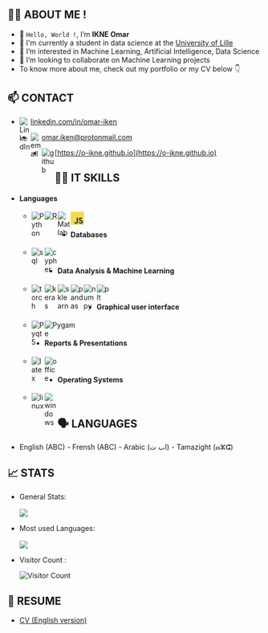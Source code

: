 ## 👨‍💼 __ABOUT ME__ !
- 👋 ```Hello, World !```, I’m __IKNE Omar__
- 🏫 I'm currently a student in data science at the [University of Lille](https://www.univ-lille.fr/)
- 👀 I’m interested in Machine Learning, Artificial Intelligence, Data Science
- 💞️ I’m looking to collaborate on Machine Learning projects 
- To know more about me, check out my portfolio or my CV below 👇


## 📫 __CONTACT__

- [<img align="left" alt="LinkedIn" width="22px" src="https://cdn.jsdelivr.net/npm/simple-icons@v3/icons/linkedin.svg" />](http://www.linkedin.com/in/omar-iken-144319183) [linkedin.com/in/omar-iken](http://www.linkedin.com/in/omar-iken-144319183)

- [<img align="left" alt="email" width="22px" src="https://icon-library.com/images/icon-email-png/icon-email-png-0.jpg" />](mailto:omar.iken@protonmail.com)[omar.iken@protonmail.com](mailto:omar.iken@protonmail.com)

- [<img align="left" alt="github" width="26px" src="https://cdn.afterdawn.fi/v3/news/original/github-logo.png" />](https://o-ikne.github.io)[https://o-ikne.github.io](https://o-ikne.github.io)


## 👩‍💻 __IT SKILLS__
  - #### Languages 
    - <img align="left" alt="Python" width="26px" src="https://logos-download.com/wp-content/uploads/2016/10/Python_logo_icon.png" />
      <img align="left" alt="R" width="26px" src="https://www.rstudio.com/wp-content/uploads/2014/06/RStudio-Ball.png" />
      <img align="left" alt="Matlab" width="26px" src="https://upload.wikimedia.org/wikipedia/commons/2/21/Matlab_Logo.png" />
      <img align="left" alt="JS" width="26px" src="https://raw.githubusercontent.com/voodootikigod/logo.js/master/js.png" />
    
  - #### Databases 
    - <img align="left" alt="sql" width="26px" src="http://www.faceofit.com/wp-content/uploads/2016/04/logoAzureSql.png" />
      <img align="left" alt="cypher" width="26px" src="https://s3.amazonaws.com/dev.assets.neo4j.com/wp-content/uploads/neo4j_logo_globe1.png" />
    
  - #### Data Analysis & Machine Learning
    - <img align="left" alt="torch" width="26px" src="https://upload.wikimedia.org/wikipedia/commons/thumb/1/10/PyTorch_logo_icon.svg/635px-PyTorch_logo_icon.svg.png" />
      <img align="left" alt="keras" width="26px" src="http://adventuresinmachinelearning.com/wp-content/uploads/2017/05/keras-logo-small-wb-1.png" />
      <img align="left" alt="sklearn" width="26px" src="https://hadrienj.github.io/assets/images/icons/sklearn.png" />
      <img align="left" alt="pandas" width="26px" src="https://p.kindpng.com/picc/s/16-161512_panda-kawaii-tumblr-blackandwhite-panda-sticker-png-transparent.png" />
      <img align="left" alt="numpy" width="26px" src="http://teaching.mrsharky.com/theme/icons/numpy_icon.png" />
      <img align="left" alt="plt" width="26px" src="https://upload.wikimedia.org/wikipedia/commons/thumb/0/01/Created_with_Matplotlib-logo.svg/1200px-Created_with_Matplotlib-logo.svg.png" />
    
  - #### Graphical user interface
    - <img align="left" alt="Pyqt5" width="26px" src="https://img1.daumcdn.net/thumb/R1280x0/?scode=mtistory2&fname=https:%2F%2Fblog.kakaocdn.net%2Fdn%2FbhBnl6%2FbtqBSOwYDS4%2FWAk4d1DLVs0uyegknM11S1%2Fimg.png" />
      <img align="left" alt="Pygame" width="66px" src="https://files.realpython.com/media/pygame-logo.e78e57db3000.png" />
    
  - #### Reports & Presentations
    - <img align="left" alt="latex" width="26px" src="https://upload.wikimedia.org/wikipedia/commons/thumb/9/95/TeXShop_icon.png/600px-TeXShop_icon.png" />
      <img align="left" alt="office" width="26px" src="https://icons.iconarchive.com/icons/blackvariant/button-ui-microsoft-office-apps/1024/Microsoft-Office-icon.png" />

  - #### Operating Systems
    - <img align="left" alt="linux" width="26px" src="https://cdn3.iconfinder.com/data/icons/logos-brands-3/24/logo_brand_brands_logos_linux-512.png" />
      <img align="left" alt="windows" width="26px" src="https://www.shareicon.net/data/512x512/2015/09/16/101922_windows_512x512.png" />

## 🗣 __LANGUAGES__
  - English (ABC) - Frensh (ABC) - Arabic (‫اب ت‬) - Tamazight (ⴰⵣⵛ) 


## 📈 __STATS__
  - General Stats:
  
    <img align="center" src="https://github-readme-stats.vercel.app/api?username=o-ikne&&show_icons=true&count_private=true&theme=merko" />

  - Most used Languages:
  
    <img align="center" src="https://github-readme-stats.vercel.app/api/top-langs/?username=o-ikne&theme=merko&layout=compact" />

  - Visitor Count : 
  
    ![Visitor Count](https://profile-counter.glitch.me/{o-ikne}/count.svg)


## 📝 __RESUME__
- <a href="https://oiken98.github.io/Resume/CV - IKEN OMAR.pdf" target="_blank">CV (English version)</a>
